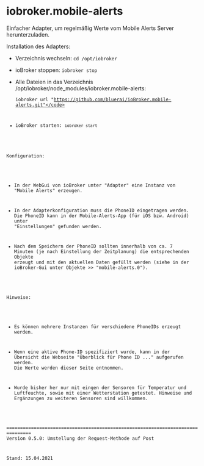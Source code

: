 # iobroker.mobile-alerts

Einfacher Adapter, um regelmäßig Werte vom Mobile Alerts Server herunterzuladen.

Installation des Adapters:

- Verzeichnis wechseln: <code>cd /opt/iobroker</code>

- ioBroker stoppen: <code>iobroker stop</code>

- Alle Dateien in das Verzeichnis /opt/iobroker/node_modules/iobroker.mobile-alerts:
  
    <code>iobroker url "https://github.com/bluerai/ioBroker.mobile-alerts.git"</code>

- ioBroker starten: <code>iobroker start</code>

Konfiguration:

- In der WebGui von ioBroker unter "Adapter" eine Instanz von "Mobile Alerts" erzeugen.

- In der Adapterkonfiguration muss die PhoneID eingetragen werden.
  Die PhoneID kann in der Mobile-Alerts-App (für iOS bzw. Android) unter "Einstellungen" 
  gefunden werden.
  
- Nach dem Speichern der PhoneID sollten innerhalb von ca. 7 Minuten (je nach Einstellung der Zeitplanung) die
  entsprechenden Objekte erzeugt und mit den aktuellen Daten gefüllt werden 
  (siehe in der ioBroker-Gui unter Objekte >> "mobile-alerts.0").
  
  
Hinweise:

- Es können mehrere Instanzen für verschiedene PhoneIDs erzeugt werden.

- Wenn eine aktive Phone-ID spezifiziert wurde, kann in der Übersicht die Webseite "Überblick für Phone ID ..." aufgerufen
  werden. Die Werte werden dieser Seite entnommen.
  
- Wurde bisher her nur mit eingen der Sensoren für Temperatur und Luftfeuchte, sowie 
  mit einer Wetterstation getestet. Hinweise und Ergänzungen zu weiteren Sensoren sind 
  willkommen.
  
===============================================================================
Version 0.5.0: Umstellung der Request-Methode auf Post  

Stand: 15.04.2021


